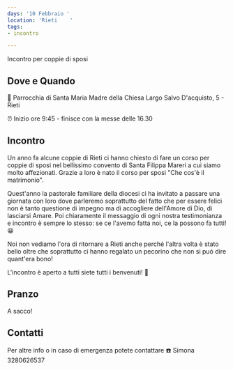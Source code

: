 ```yaml
---
days: '10 Febbraio '
location: 'Rieti    '
tags:
- incontro

---
```

Incontro per coppie di sposi 

## Dove e Quando 

🎯 Parrocchia di Santa Maria Madre della Chiesa
Largo Salvo D'acquisto, 5 - Rieti

⏰ Inizio ore 9:45 - finisce con la messe delle 16.30

## Incontro

Un anno fa alcune coppie di Rieti ci hanno chiesto di fare un corso per coppie di sposi nel bellissimo convento di Santa Filippa Mareri a cui siamo molto affezionati. Grazie a loro è nato il corso per sposi "Che cos'è il matrimonio".

Quest'anno la pastorale familiare della diocesi ci ha invitato a passare una giornata con loro dove parleremo soprattutto del fatto che per essere felici non è tanto questione di impegno ma di accogliere dell'Amore di Dio, di lasciarsi Amare.
Poi chiaramente il messaggio di ogni nostra testimonianza e incontro è sempre lo stesso: se ce l'avemo fatta noi, ce la possono fa tutti!😀

Noi non vediamo l'ora di ritornare a Rieti anche perché l'altra volta è stato bello oltre che soprattutto ci hanno regalato un pecorino che non si puó dire quant'era bono!

L'incontro è aperto a tutti siete tutti i benvenuti! 🤗

## Pranzo

A sacco!

## Contatti

Per altre info o in caso di emergenza potete contattare
☎️ Simona 3280626537